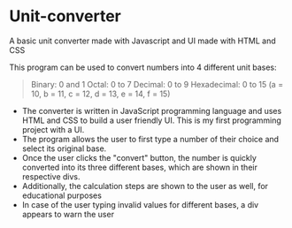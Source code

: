 # Unit-converter
A basic unit converter made with Javascript and UI made with HTML and CSS

This program can be used to convert numbers into 4 different unit bases:
> Binary: 0 and 1
> Octal: 0 to 7
> Decimal: 0 to 9
> Hexadecimal: 0 to 15 (a = 10, b = 11, c = 12, d = 13, e = 14, f = 15)

- The converter is written in JavaScript programming language and uses HTML and CSS to build a user friendly UI. This is my first programming project with a UI.
- The program allows the user to first type a number of their choice and select its original base.
- Once the user clicks the "convert" button, the number is quickly converted into its three different bases, which are shown in their respective divs.
- Additionally, the calculation steps are shown to the user as well, for educational purposes
- In case of the user typing invalid values for different bases, a div appears to warn the user
